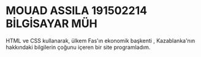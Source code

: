 # MOUAD ASSILA 191502214 BİLGİSAYAR MÜH
 HTML ve CSS kullanarak, ülkem Fas'ın ekonomik başkenti , Kazablanka'nın  hakkındaki bilgilerin çoğunu içeren bir site programladım.
